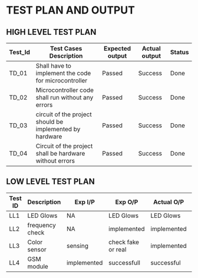 # TEST PLAN AND OUTPUT
## HIGH LEVEL TEST PLAN
|Test_Id|Test Cases Description|Expected output|Actual output|Status|
|--|--|--|--|--|
|TD_01 |Shall have to implement the code for microcontroller|Passed|Success|Done| 
|TD_02|Microcontroller code shall  run  without any errors|Passed|Success|Done|
|TD_03|circuit of the project should be implemented by hardware|Passed|Success|Done|               
|TD_04|Circuit of the project shall be hardware without errors|Passed|Success|Done|


## LOW LEVEL TEST PLAN
|  Test ID| Description |Exp I/P|Exp O/P|Actual O/P|Status |
|--|--|--|--|--|--|
| LL1 | LED Glows  |NA|LED Glows|LED Glows|Pass|Done :white_check_mark:|
|LL2|frequency check |NA|implemented|implemented|Done :white_check_mark:|
|LL3|Color sensor|sensing|check fake or real|implemented|Done :white_check_mark:|
|LL4|GSM module|implemented|successfull|successful|Done :white_check_mark:|
